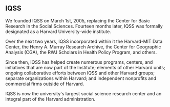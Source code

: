 ## IQSS

We founded IQSS on March 1st, 2005, replacing the Center for Basic Research in the Social Sciences. Fourteen months later, IQSS was formally designated as a Harvard University-wide institute.

Over the next two years, IQSS incorporated within it the Harvard-MIT Data Center, the Henry A. Murray Research Archive, the Center for Geographic Analysis (CGA), the RWJ Scholars in Health Policy Program, and others.

Since then, IQSS has helped create numerous programs, centers, and initiatives that are now part of the Institute; elements of other Harvard units; ongoing collaborative efforts between IQSS and other Harvard groups; separate organizations within Harvard; and independent nonprofits and commercial firms outside of Harvard.

IQSS is now the university's largest social science research center and an integral part of the Harvard administration.
